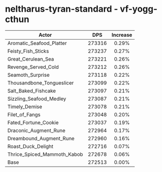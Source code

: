 # neltharus-tyran-standard - vf-yogg-cthun
| Actor | DPS | Increase |
|---|:---:|:---:|
|Aromatic_Seafood_Platter|273316|0.29%|
|Feisty_Fish_Sticks|273237|0.27%|
|Great_Cerulean_Sea|273221|0.26%|
|Revenge_Served_Cold|273212|0.26%|
|Seamoth_Surprise|273118|0.22%|
|Thousandbone_Tongueslicer|273099|0.22%|
|Salt_Baked_Fishcake|273097|0.21%|
|Sizzling_Seafood_Medley|273087|0.21%|
|Timely_Demise|273078|0.21%|
|Filet_of_Fangs|273048|0.20%|
|Fated_Fortune_Cookie|273037|0.19%|
|Draconic_Augment_Rune|272964|0.17%|
|Dreambound_Augment_Rune|272960|0.16%|
|Roast_Duck_Delight|272716|0.07%|
|Thrice_Spiced_Mammoth_Kabob|272678|0.06%|
|Base|272513|0.00%|
